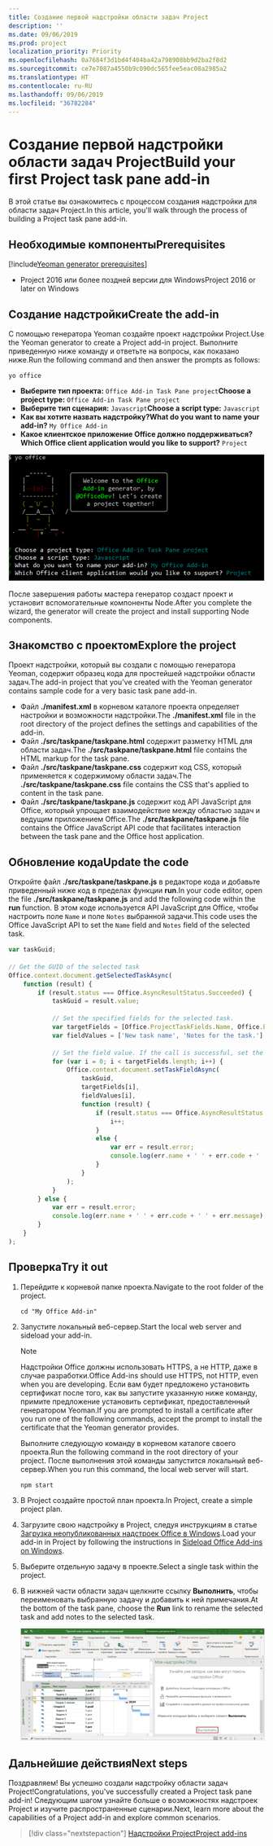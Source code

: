 ```yaml
---
title: Создание первой надстройки области задач Project
description: ''
ms.date: 09/06/2019
ms.prod: project
localization_priority: Priority
ms.openlocfilehash: 0a7684f3d1bd4f404ba42a798908bb9d2ba2f8d2
ms.sourcegitcommit: ce7e7087a4550b9c090dc565fee5eac08a2985a2
ms.translationtype: HT
ms.contentlocale: ru-RU
ms.lasthandoff: 09/06/2019
ms.locfileid: "36782284"
---
```

# <a name="build-your-first-project-task-pane-add-in"></a><span data-ttu-id="b7f1d-102">Создание первой надстройки области задач Project</span><span class="sxs-lookup"><span data-stu-id="b7f1d-102">Build your first Project task pane add-in</span></span>

<span data-ttu-id="b7f1d-103">В этой статье вы ознакомитесь с процессом создания надстройки для области задач Project.</span><span class="sxs-lookup"><span data-stu-id="b7f1d-103">In this article, you'll walk through the process of building a Project task pane add-in.</span></span>

## <a name="prerequisites"></a><span data-ttu-id="b7f1d-104">Необходимые компоненты</span><span class="sxs-lookup"><span data-stu-id="b7f1d-104">Prerequisites</span></span>

[!include[Yeoman generator prerequisites](../includes/quickstart-yo-prerequisites.md)]

- <span data-ttu-id="b7f1d-105">Project 2016 или более поздней версии для Windows</span><span class="sxs-lookup"><span data-stu-id="b7f1d-105">Project 2016 or later on Windows</span></span>

## <a name="create-the-add-in"></a><span data-ttu-id="b7f1d-106">Создание надстройки</span><span class="sxs-lookup"><span data-stu-id="b7f1d-106">Create the add-in</span></span>

<span data-ttu-id="b7f1d-107">С помощью генератора Yeoman создайте проект надстройки Project.</span><span class="sxs-lookup"><span data-stu-id="b7f1d-107">Use the Yeoman generator to create a Project add-in project.</span></span> <span data-ttu-id="b7f1d-108">Выполните приведенную ниже команду и ответьте на вопросы, как показано ниже.</span><span class="sxs-lookup"><span data-stu-id="b7f1d-108">Run the following command and then answer the prompts as follows:</span></span>

```command&nbsp;line
yo office
```

- <span data-ttu-id="b7f1d-109">**Выберите тип проекта:** `Office Add-in Task Pane project`</span><span class="sxs-lookup"><span data-stu-id="b7f1d-109">**Choose a project type:** `Office Add-in Task Pane project`</span></span>
- <span data-ttu-id="b7f1d-110">**Выберите тип сценария:** `Javascript`</span><span class="sxs-lookup"><span data-stu-id="b7f1d-110">**Choose a script type:** `Javascript`</span></span>
- <span data-ttu-id="b7f1d-111">**Как вы хотите назвать надстройку?**</span><span class="sxs-lookup"><span data-stu-id="b7f1d-111">**What do you want to name your add-in?**</span></span> `My Office Add-in`
- <span data-ttu-id="b7f1d-112">**Какое клиентское приложение Office должно поддерживаться?**</span><span class="sxs-lookup"><span data-stu-id="b7f1d-112">**Which Office client application would you like to support?**</span></span> `Project`

![Снимок экрана с вопросами и ответами в генераторе Yeoman](../images/yo-office-project.png)

<span data-ttu-id="b7f1d-114">После завершения работы мастера генератор создаст проект и установит вспомогательные компоненты Node.</span><span class="sxs-lookup"><span data-stu-id="b7f1d-114">After you complete the wizard, the generator will create the project and install supporting Node components.</span></span>

## <a name="explore-the-project"></a><span data-ttu-id="b7f1d-115">Знакомство с проектом</span><span class="sxs-lookup"><span data-stu-id="b7f1d-115">Explore the project</span></span>

<span data-ttu-id="b7f1d-116">Проект надстройки, который вы создали с помощью генератора Yeoman, содержит образец кода для простейшей надстройки области задач.</span><span class="sxs-lookup"><span data-stu-id="b7f1d-116">The add-in project that you've created with the Yeoman generator contains sample code for a very basic task pane add-in.</span></span> 

- <span data-ttu-id="b7f1d-117">Файл **./manifest.xml** в корневом каталоге проекта определяет настройки и возможности надстройки.</span><span class="sxs-lookup"><span data-stu-id="b7f1d-117">The **./manifest.xml** file in the root directory of the project defines the settings and capabilities of the add-in.</span></span>
- <span data-ttu-id="b7f1d-118">Файл **./src/taskpane/taskpane.html** содержит разметку HTML для области задач.</span><span class="sxs-lookup"><span data-stu-id="b7f1d-118">The **./src/taskpane/taskpane.html** file contains the HTML markup for the task pane.</span></span>
- <span data-ttu-id="b7f1d-119">Файл **./src/taskpane/taskpane.css** содержит код CSS, который применяется к содержимому области задач.</span><span class="sxs-lookup"><span data-stu-id="b7f1d-119">The **./src/taskpane/taskpane.css** file contains the CSS that's applied to content in the task pane.</span></span>
- <span data-ttu-id="b7f1d-120">Файл **./src/taskpane/taskpane.js** содержит код API JavaScript для Office, который упрощает взаимодействие между областью задач и ведущим приложением Office.</span><span class="sxs-lookup"><span data-stu-id="b7f1d-120">The **./src/taskpane/taskpane.js** file contains the Office JavaScript API code that facilitates interaction between the task pane and the Office host application.</span></span>

## <a name="update-the-code"></a><span data-ttu-id="b7f1d-121">Обновление кода</span><span class="sxs-lookup"><span data-stu-id="b7f1d-121">Update the code</span></span>

<span data-ttu-id="b7f1d-122">Откройте файл **./src/taskpane/taskpane.js** в редакторе кода и добавьте приведенный ниже код в пределах функции **run**.</span><span class="sxs-lookup"><span data-stu-id="b7f1d-122">In your code editor, open the file **./src/taskpane/taskpane.js** and add the following code within the **run** function.</span></span> <span data-ttu-id="b7f1d-123">В этом коде используется API JavaScript для Office, чтобы настроить поле `Name` и поле `Notes` выбранной задачи.</span><span class="sxs-lookup"><span data-stu-id="b7f1d-123">This code uses the Office JavaScript API to set the `Name` field and `Notes` field of the selected task.</span></span>

```js
var taskGuid;

// Get the GUID of the selected task
Office.context.document.getSelectedTaskAsync(
    function (result) {
        if (result.status === Office.AsyncResultStatus.Succeeded) {
            taskGuid = result.value;

            // Set the specified fields for the selected task.
            var targetFields = [Office.ProjectTaskFields.Name, Office.ProjectTaskFields.Notes];
            var fieldValues = ['New task name', 'Notes for the task.'];

            // Set the field value. If the call is successful, set the next field.
            for (var i = 0; i < targetFields.length; i++) {
                Office.context.document.setTaskFieldAsync(
                    taskGuid,
                    targetFields[i],
                    fieldValues[i],
                    function (result) {
                        if (result.status === Office.AsyncResultStatus.Succeeded) {
                            i++;
                        }
                        else {
                            var err = result.error;
                            console.log(err.name + ' ' + err.code + ' ' + err.message);
                        }
                    }
                );
            }
        } else {
            var err = result.error;
            console.log(err.name + ' ' + err.code + ' ' + err.message);
        }
    }
);
```

## <a name="try-it-out"></a><span data-ttu-id="b7f1d-124">Проверка</span><span class="sxs-lookup"><span data-stu-id="b7f1d-124">Try it out</span></span>

1. <span data-ttu-id="b7f1d-125">Перейдите к корневой папке проекта.</span><span class="sxs-lookup"><span data-stu-id="b7f1d-125">Navigate to the root folder of the project.</span></span>

    ```command&nbsp;line
    cd "My Office Add-in"
    ```

2. <span data-ttu-id="b7f1d-126">Запустите локальный веб-сервер.</span><span class="sxs-lookup"><span data-stu-id="b7f1d-126">Start the local web server and sideload your add-in.</span></span>

    > [!NOTE]
    > <span data-ttu-id="b7f1d-127">Надстройки Office должны использовать HTTPS, а не HTTP, даже в случае разработки.</span><span class="sxs-lookup"><span data-stu-id="b7f1d-127">Office Add-ins should use HTTPS, not HTTP, even when you are developing.</span></span> <span data-ttu-id="b7f1d-128">Если вам будет предложено установить сертификат после того, как вы запустите указанную ниже команду, примите предложение установить сертификат, предоставленный генератором Yeoman.</span><span class="sxs-lookup"><span data-stu-id="b7f1d-128">If you are prompted to install a certificate after you run one of the following commands, accept the prompt to install the certificate that the Yeoman generator provides.</span></span>

    <span data-ttu-id="b7f1d-129">Выполните следующую команду в корневом каталоге своего проекта.</span><span class="sxs-lookup"><span data-stu-id="b7f1d-129">Run the following command in the root directory of your project.</span></span> <span data-ttu-id="b7f1d-130">После выполнения этой команды запустится локальный веб-сервер.</span><span class="sxs-lookup"><span data-stu-id="b7f1d-130">When you run this command, the local web server will start.</span></span>

    ```command&nbsp;line
    npm start
    ```

3. <span data-ttu-id="b7f1d-131">В Project создайте простой план проекта.</span><span class="sxs-lookup"><span data-stu-id="b7f1d-131">In Project, create a simple project plan.</span></span>

4. <span data-ttu-id="b7f1d-132">Загрузите свою надстройку в Project, следуя инструкциям в статье [Загрузка неопубликованных надстроек Office в Windows](../testing/create-a-network-shared-folder-catalog-for-task-pane-and-content-add-ins.md).</span><span class="sxs-lookup"><span data-stu-id="b7f1d-132">Load your add-in in Project by following the instructions in [Sideload Office Add-ins on Windows](../testing/create-a-network-shared-folder-catalog-for-task-pane-and-content-add-ins.md).</span></span>

5. <span data-ttu-id="b7f1d-133">Выберите отдельную задачу в проекте.</span><span class="sxs-lookup"><span data-stu-id="b7f1d-133">Select a single task within the project.</span></span>

6. <span data-ttu-id="b7f1d-134">В нижней части области задач щелкните ссылку **Выполнить**, чтобы переименовать выбранную задачу и добавить к ней примечания.</span><span class="sxs-lookup"><span data-stu-id="b7f1d-134">At the bottom of the task pane, choose the **Run** link to rename the selected task and add notes to the selected task.</span></span>

    ![Снимок экрана: приложение Project с загруженной надстройкой области задач](../images/project-quickstart-addin-1.png)

## <a name="next-steps"></a><span data-ttu-id="b7f1d-136">Дальнейшие действия</span><span class="sxs-lookup"><span data-stu-id="b7f1d-136">Next steps</span></span>

<span data-ttu-id="b7f1d-137">Поздравляем! Вы успешно создали надстройку области задач Project!</span><span class="sxs-lookup"><span data-stu-id="b7f1d-137">Congratulations, you've successfully created a Project task pane add-in!</span></span> <span data-ttu-id="b7f1d-138">Следующим шагом узнайте больше о возможностях надстроек Project и изучите распространенные сценарии.</span><span class="sxs-lookup"><span data-stu-id="b7f1d-138">Next, learn more about the capabilities of a Project add-in and explore common scenarios.</span></span>

> [!div class="nextstepaction"]
> [<span data-ttu-id="b7f1d-139">Надстройки Project</span><span class="sxs-lookup"><span data-stu-id="b7f1d-139">Project add-ins</span></span>](../project/project-add-ins.md)

